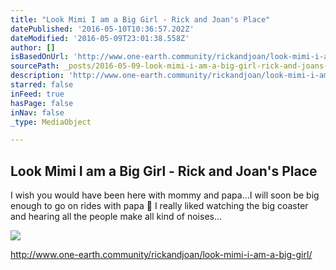 ```yaml
---
title: "Look Mimi I am a Big Girl - Rick and Joan's Place"
datePublished: '2016-05-10T10:36:57.202Z'
dateModified: '2016-05-09T23:01:38.558Z'
author: []
isBasedOnUrl: 'http://www.one-earth.community/rickandjoan/look-mimi-i-am-a-big-girl/'
sourcePath: _posts/2016-05-09-look-mimi-i-am-a-big-girl-rick-and-joans-place.md
description: 'http://www.one-earth.community/rickandjoan/look-mimi-i-am-a-big-girl/'
starred: false
inFeed: true
hasPage: false
inNav: false
_type: MediaObject

---
```

<article style=""><h1>Look Mimi I am a Big Girl - Rick and Joan's Place</h1><p>I wish you would have been here with mommy and papa...I will soon be big enough to go on rides with papa  I really liked watching the big coaster and hearing all the people make all kind of noises...</p><img src="http://www.one-earth.community/rickandjoan/wp-content/uploads/sites/11/2015/08/image6.jpg" /></article>

http://www.one-earth.community/rickandjoan/look-mimi-i-am-a-big-girl/